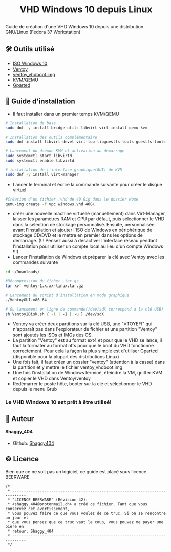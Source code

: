 

# <p align="center">VHD Windows 10 depuis Linux
</p>
  Guide de création d'une VHD Windows 10 depuis une distribution GNU/Linux (Fedora 37 Workstation)

## 🛠️ Outils utilisé
- [ISO Windows 10](https://www.microsoft.com/en-us/software-download/windows10ISO) 
- [Ventoy](https://www.ventoy.net/en/download.html)
- [ventoy_vhdboot.img](https://www.ventoy.net/en/plugin_vhdboot.html)
- [KVM/QEMU](https://www.qemu.org/)
- [Gparted](https://gparted.org/)


## 🧐 Guide d'installation    
- Il faut installer dans un premier temps KVM/QEMU
```bash
# Installation de base
sudo dnf -y install bridge-utils libvirt virt-install qemu-kvm

# Installation des outils complémentaire
sudo dnf install libvirt-devel virt-top libguestfs-tools guestfs-tools

# Lancement du daemon KVM et activation au démarrage
sudo systemctl start libvirtd
sudo systemctl enable libvirtd

# installation de l'interface graphique(GUI) de KVM
sudo dnf -y install virt-manager
```

- Lancer le terminal et écrire la commande suivante pour créer le disque virtuel
```bash
#Création d'un fichier .vhd de 40 Gig dans le dossier Home
qemu-img create -f vpc windows.vhd 40G\
```
- créer une nouvelle machine virtuelle (manuellement) dans Virt-Manager, laisser les paramètres RAM et CPU par défaut, puis sélectionner le VHD dans la sélection de stockage personnalisé. Ensuite, personnalisée avant l'installation et ajouter l'ISO de Windows en périphérique de stockage CD/DVD et le mettre en premier dans les options de démarrage. (!!! Pensez aussi à désactiver l'interface réseau pendant l'installation pour utiliser un compte local au lieu d'un compte Windows !!!)
- Lancer l'installation de Windows et préparer la clé avec Ventoy avec les commandes suivante
```bash
cd ~/Downloads/

#Décompression du ficher .tar.gz
tar xvf ventoy-1.x.xx-linux.tar.gz

# Lancement du script d'installation en mode graphique
./VentoyGUI.x86_64

# Ou lancement en ligne de commande(/dev/sdX correspond à la clé USB)
sh Ventoy2Disk.sh { -i | -I | -u } /dev/sdX
```
- Ventoy va créer deux partitions sur la clé USB, une "VTOYEFI" qui n'apparaît pas dans l'explorateur de fichier et une partition "Ventoy" sont ajoutés les ISOs et IMGs des OS.
- La partition "Ventoy" est au format ext4 et pour que le VHD se lance, il faut la formater au format ntfs pour que le boot du VHD fonctionne correctement. Pour cela la façon la plus simple est d'utiliser Gparted (disponible pour la plupart des distributions Linux)
- Une fois fait, il faut créer un dossier "ventoy" (attention à la casse) dans la partition et y mettre le fichier ventoy_vhdboot.img
- Une fois l'installation de Windows terminé, éteindre la VM, quitter KVM et copier le VHD dans Ventoy/ventoy
- Redémarrer le poste hôte, booter sur la clé et sélectionner le VHD depuis le menu Grub
 ### Le VHD Windows 10 est prêt à être utilisé!


## 🙇 Auteur
#### Shaggy_404
- Github: [Shaggy404](https://github.com/Shaggy404)    
        
        
## ©️ Licence

Bien que ce ne soit pas un logiciel, ce guide est placé sous licence BEERWARE
```
/*
 * ----------------------------------------------------------------------------
 * "LICENCE BEERWARE" (Révision 42):
 * <shaggy_404@protonmail.ch> a créé ce fichier. Tant que vous conservez cet avertissement,
 * vous pouvez faire ce que vous voulez de ce truc. Si on se rencontre un jour et
 * que vous pensez que ce truc vaut le coup, vous pouvez me payer une bière en
 * retour. Shaggy_404
 * ----------------------------------------------------------------------------
 */
 ```

        
        
        



        
        

